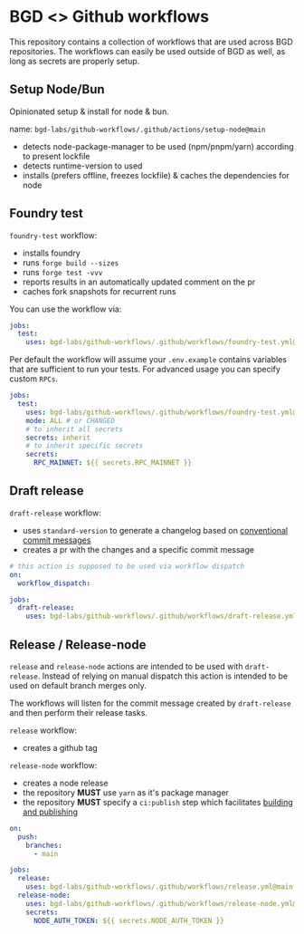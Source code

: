 # BGD <> Github workflows

This repository contains a collection of workflows that are used across BGD repositories.
The workflows can easily be used outside of BGD as well, as long as secrets are properly setup.

## Setup Node/Bun

Opinionated setup & install for node & bun.

name: `bgd-labs/github-workflows/.github/actions/setup-node@main`

- detects node-package-manager to be used (npm/pnpm/yarn) according to present lockfile
- detects runtime-version to used
- installs (prefers offline, freezes lockfile) & caches the dependencies for node

## Foundry test

`foundry-test` workflow:

- installs foundry
- runs `forge build --sizes`
- runs `forge test -vvv`
- reports results in an automatically updated comment on the pr
- caches fork snapshots for recurrent runs

You can use the workflow via:

```yml
jobs:
  test:
    uses: bgd-labs/github-workflows/.github/workflows/foundry-test.yml@main
```

Per default the workflow will assume your `.env.example` contains variables that are sufficient to run your tests. For advanced usage you can specify custom `RPCs`.

```yml
jobs:
  test:
    uses: bgd-labs/github-workflows/.github/workflows/foundry-test.yml@main
    mode: ALL # or CHANGED
    # to inherit all secrets
    secrets: inherit
    # to inherit specific secrets
    secrets:
      RPC_MAINNET: ${{ secrets.RPC_MAINNET }}
```

## Draft release

`draft-release` workflow:

- uses `standard-version` to generate a changelog based on [conventional commit messages](https://www.conventionalcommits.org/en/v1.0.0/)
- creates a pr with the changes and a specific commit message

```yml
# this action is supposed to be used via workflow dispatch
on:
  workflow_dispatch:

jobs:
  draft-release:
    uses: bgd-labs/github-workflows/.github/workflows/draft-release.yml@main
```

## Release / Release-node

`release` and `release-node` actions are intended to be used with `draft-release`.
Instead of relying on manual dispatch this action is intended to be used on default branch merges only.

The workflows will listen for the commit message created by `draft-release` and then perform their release tasks.

`release` workflow:

- creates a github tag

`release-node` workflow:

- creates a node release
- the repository **MUST** use `yarn` as it's package manager
- the repository **MUST** specify a `ci:publish` step which facilitates [building and publishing](https://github.com/bgd-labs/aave-address-book/blob/main/package.json#L17)

```yml
on:
  push:
    branches:
      - main

jobs:
  release:
    uses: bgd-labs/github-workflows/.github/workflows/release.yml@main
  release-node:
    uses: bgd-labs/github-workflows/.github/workflows/release-node.yml@main
    secrets:
      NODE_AUTH_TOKEN: ${{ secrets.NODE_AUTH_TOKEN }}
```
